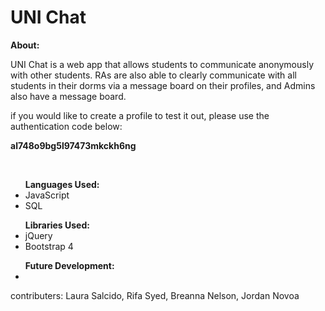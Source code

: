<h1>UNI Chat</h1>

<strong>About:</strong>
<p>UNI Chat is a web app that allows students to communicate anonymously with other students. RAs are also able to clearly communicate with all students in their dorms via a message board on their profiles, and Admins also have a message board.</p>
<p>if you would like to create a profile to test it out, please use the authentication code below:</p>
<p><strong>al748o9bg5l97473mkckh6ng</strong></p>
<br>
<ul><strong>Languages Used: </strong>
  <li>JavaScript</li>
  <li>SQL</li>
</ul>

<ul><strong>Libraries Used:</strong>
  <li>jQuery</li>
  <li>Bootstrap 4</li>
</ul>

<ul><strong>Future Development:</strong>
  <li></li>
</ul>

<p>contributers: Laura Salcido, Rifa Syed, Breanna Nelson, Jordan Novoa</p>
